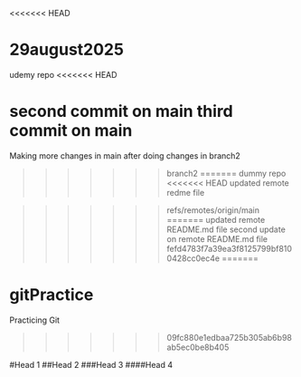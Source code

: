 <<<<<<< HEAD
# 29august2025
 
udemy repo
<<<<<<< HEAD

second commit on main
 third commit on main
=======
Making more changes in main after doing changes in branch2
>>>>>>> branch2
=======
dummy repo
<<<<<<< HEAD
updated remote redme file

>>>>>>> refs/remotes/origin/main
=======
updated remote README.md file
second update on remote README.md file
>>>>>>> fefd4783f7a39ea3f8125799bf8100428cc0ec4e
=======
# gitPractice
Practicing Git
>>>>>>> 09fc880e1edbaa725b305ab6b98ab5ec0be8b405

#Head 1
##Head 2 
###Head 3
####Head 4
